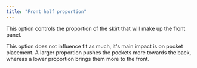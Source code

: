 ```yaml
---
title: "Front half proportion"
---
```


This option controls the proportion of the skirt that will make up the front panel.

This option does not influence fit as much, it's main impact is on pocket placement.
A larger proportion pushes the pockets more towards the back, whereas a lower proportion brings them more to the front.

